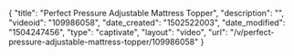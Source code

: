 {
    "title": "Perfect Pressure Adjustable Mattress Topper",
    "description": "",
    "videoid": "109986058",
    "date_created": "1502522003",
    "date_modified": "1504247456",
    "type": "captivate",
    "layout": "video",
    "url": "\/v\/perfect-pressure-adjustable-mattress-topper\/109986058"
}
